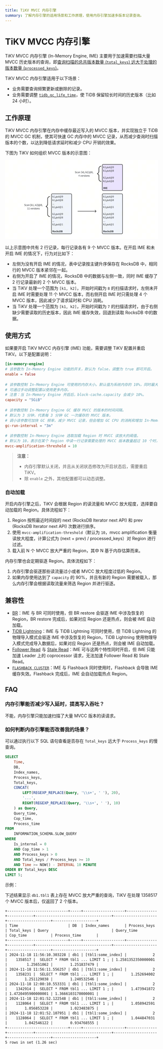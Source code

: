 ```yaml
---
title: TiKV MVCC 内存引擎
summary: 了解内存引擎的适用场景和工作原理，使用内存引擎加速多版本记录查询。
---
```


# TiKV MVCC 内存引擎

TiKV MVCC 内存引擎 (In-Memory Engine, IME) 主要用于加速需要扫描大量 MVCC 历史版本的查询，即[查询扫描的总共版本数量 (`total_keys`) 远大于处理的版本数量 (`processed_keys`)](/analyze-slow-queries.md#过期-mvcc-版本和-key-过多)。

TiKV MVCC 内存引擎适用于以下场景：

- 业务需要查询频繁更新或删除的记录。
- 业务需要调整 [`tidb_gc_life_time`](/garbage-collection-configuration.md#gc-配置)，使 TiDB 保留较长时间的历史版本（比如 24 小时）。

## 工作原理

TiKV MVCC 内存引擎在内存中缓存最近写入的 MVCC 版本，并实现独立于 TiDB 的 MVCC GC 机制，使其可快速 GC 内存中的 MVCC 记录，从而减少查询时扫描版本的个数，以达到降低请求延时和减少 CPU 开销的效果。

下图为 TiKV 如何组织 MVCC 版本的示意图：

![IME 通过缓存近期的版本以减少 CPU 开销](/media/tikv-ime-data-organization.png)

以上示意图中共有 2 行记录，每行记录各有 9 个 MVCC 版本。在开启 IME 和未开启 IME 的情况下，行为对比如下：

- 左侧为没有开启 IME 的情况，表中记录按主键升序保存在 RocksDB 中，相同行的 MVCC 版本紧邻在一起。
- 右侧为开启了 IME 的情况，RocksDB 中的数据与左侧一致，同时 IME 缓存了 2 行记录最新的 2 个 MVCC 版本。
- 当 TiKV 处理一个范围为 `[k1, k2]`，开始时间戳为 `8` 的扫描请求时，左侧未开启 IME 时需要处理 11 个 MVCC 版本，而右侧开启 IME 时只需处理 4 个 MVCC 版本，因此减少了请求延时和 CPU 消耗。
- 当 TiKV 处理一个范围为 `[k1, k2]`，开始时间戳为 `7` 的扫描请求时，由于右侧缺少需要读取的历史版本，因此 IME 缓存失效，回退到读取 RocksDB 中的数据。

## 使用方式

如果要开启 TiKV MVCC 内存引擎 (IME) 功能，需要调整 TiKV 配置并重启 TiKV。以下是配置说明：

```toml
[in-memory-engine]
# 该参数为 In-Memory Engine 功能的开关，默认为 false，调整为 true 即可开启。
enable = false

# 该参数控制 In-Memory Engine 可使用的内存大小。默认值为系统内存的 10%，同时最大值为 5 GiB，
# 可通过手动调整配置以使用更多内存。
# 注意：当 In-Memory Engine 开启后，block-cache.capacity 会减少 10%。
capacity = "5GiB"

# 该参数控制 In-Memory Engine GC 缓存 MVCC 的版本的时间间隔。
# 默认为 3 分钟，代表每 3 分钟 GC 一次缓存的 MVCC 版本。
# 调小该参数可加快 GC 频率，减少 MVCC 记录，但会增加 GC CPU 的消耗和增加 In-Memory Engine 失效的概率。
gc-run-interval = "3m"

# 该参数控制 In-Memory Engine 选取加载 Region 时 MVCC 读放大的阈值。
# 默认为 10，表示在某个 Region 中读一行记录需要处理的 MVCC 版本数量超过 10 个时，将有可能会被加载到 In-Memory Engine 中。
mvcc-amplification-threshold = 10
```

> **注意：**
>
> + 内存引擎默认关闭，并且从关闭状态修改为开启状态后，需要重启 TiKV。
> + 除 `enable` 之外，其他配置都可以动态调整。

### 自动加载

开启内存引擎之后，TiKV 会根据 Region 的读流量和 MVCC 放大程度，选择要自动加载的 Region。具体流程如下：

1. Region 按照最近时间段的 next (RocksDB Iterator next API) 和 prev (RocksDB Iterator next API) 次数进行排序。
2. 使用 `mvcc-amplification-threshold`（默认为 `10`，mvcc amplification 衡量读放大程度，计算公式为 (next + prev) / processed_keys）对 Region 进行过滤。
3. 载入前 N 个 MVCC 放大严重的 Region，其中 N 基于内存估算而来。

内存引擎也会定期驱逐 Region。具体流程如下：

1. 内存引擎会驱逐那些读流量过小或者 MVCC 放大程度过低的 Region。
2. 如果内存使用达到了 `capacity` 的 90%，并且有新的 Region 需要被载入，那么内存引擎会根据读取流量来筛选 Region 并进行驱逐。

## 兼容性

+ [BR](/br/br-use-overview.md)：IME 与 BR 可同时使用，但 BR restore 会驱逐 IME 中涉及恢复的 Region，BR restore 完成后，如果对应 Region 还是热点，则会被 IME 自动加载。
+ [TiDB Lightning](/tidb-lightning/tidb-lightning-overview.md)：IME 与 TiDB Lightning 可同时使用，但 TiDB Lightning 的物理导入模式会驱逐 IME 中涉及恢复的 Region，TiDB Lightning 使用物理导入模式完成导入数据后，如果对应 Region 还是热点，则会被 IME 自动加载。
+ [Follower Read](/develop/dev-guide-use-follower-read.md) 与 [Stale Read](/develop/dev-guide-use-stale-read.md)：IME 可与这两个特性同时开启，但 IME 只能加速 Leader 上的 coprocessor 请求，无法加速 Follower Read 和 Stale Read。
+ [`FLASHBACK CLUSTER`](/sql-statements/sql-statement-flashback-cluster.md)：IME 与 Flashback 同时使用时，Flashback 会导致 IME 缓存失效。Flashback 完成后，IME 会自动加载热点 Region。

## FAQ

### 内存引擎能否减少写入延时，提高写入吞吐？

不能，内存引擎只能加速扫描了大量 MVCC 版本的读请求。

### 如何判断内存引擎能否改善我的场景？

可以通过执行以下 SQL 语句查看是否存在 `Total_keys` 远大于 `Process_keys` 的慢查询。

```sql
SELECT
    Time,
    DB,
    Index_names,
    Process_keys,
    Total_keys,
    CONCAT(
        LEFT(REGEXP_REPLACE(Query, '\\s+', ' '), 20),
        '...',
        RIGHT(REGEXP_REPLACE(Query, '\\s+', ' '), 10)
    ) as Query,
    Query_time,
    Cop_time,
    Process_time
FROM
    INFORMATION_SCHEMA.SLOW_QUERY
WHERE
    Is_internal = 0
    AND Cop_time > 1
    AND Process_keys > 0
    AND Total_keys / Process_keys >= 10
    AND Time >= NOW() - INTERVAL 10 MINUTE
ORDER BY Total_keys DESC
LIMIT 5;
```

示例：

下述结果显示 `db1.tbl1` 表上存在 MVCC 放大严重的查询，TiKV 在处理 1358517 个 MVCC 版本后，仅返回了 2 个版本。

```
+----------------------------+-----+-------------------+--------------+------------+-----------------------------------+--------------------+--------------------+--------------------+
| Time                       | DB  | Index_names       | Process_keys | Total_keys | Query                             | Query_time         | Cop_time           | Process_time       |
+----------------------------+-----+-------------------+--------------+------------+-----------------------------------+--------------------+--------------------+--------------------+
| 2024-11-18 11:56:10.303228 | db1 | [tbl1:some_index] |            2 |    1358517 |  SELECT * FROM tbl1 ... LIMIT 1 ; | 1.2581352350000001 |         1.25651062 |        1.251837479 |
| 2024-11-18 11:56:11.556257 | db1 | [tbl1:some_index] |            2 |    1358231 |  SELECT * FROM tbl1 ... LIMIT 1 ; |        1.252694002 |        1.251129038 |        1.240532546 |
| 2024-11-18 12:00:10.553331 | db1 | [tbl1:some_index] |            2 |    1342914 |  SELECT * FROM tbl1 ... LIMIT 1 ; |        1.473941872 | 1.4720495900000001 | 1.3666103170000001 |
| 2024-11-18 12:01:52.122548 | db1 | [tbl1:some_index] |            2 |    1128064 |  SELECT * FROM tbl1 ... LIMIT 1 ; |        1.058942591 |        1.056853228 |        1.023483875 |
| 2024-11-18 12:01:52.107951 | db1 | [tbl1:some_index] |            2 |    1128064 |  SELECT * FROM tbl1 ... LIMIT 1 ; |        1.044847031 |        1.042546122 |        0.934768555 |
+----------------------------+-----+-------------------+--------------+------------+-----------------------------------+--------------------+--------------------+--------------------+
5 rows in set (1.26 sec)
```

